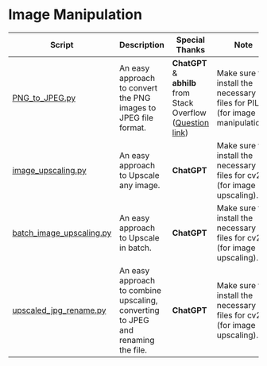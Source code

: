 # Image Manipulation

| Script | Description | Special Thanks | Note |
|--------|-------------|----------------|------|
| [PNG_to_JPEG.py](https://github.com/MAOMislive/Image-Manipulation-Python/blob/main/PNG_to_JPEG.py) | An easy approach to convert the PNG images to JPEG file format. | **ChatGPT** & <br>**abhilb** from Stack Overflow ([Question link](https://stackoverflow.com/questions/58148723/how-to-convert-a-directory-of-image-on-png-to-jpg-in-python)) | Make sure to install the necessary files for PIL (for image manipulation). |
| [image_upscaling.py](https://github.com/MAOMislive/Image-Manipulation-Python/blob/main/image_upscaling.py) | An easy approach to Upscale any image. | **ChatGPT** | Make sure to install the necessary files for cv2 (for image upscaling). |
| [batch_image_upscaling.py](https://github.com/MAOMislive/Image-Manipulation-Python/blob/main/batch_image_upscaling.py) | An easy approach to Upscale in batch. | **ChatGPT** | Make sure to install the necessary files for cv2 (for image upscaling). |
| [upscaled_jpg_rename.py](https://github.com/MAOMislive/Image-Manipulation-Python/blob/main/upscaled_jpg_rename.py) | An easy approach to combine upscaling, converting to JPEG and renaming the file. | **ChatGPT** | Make sure to install the necessary files for cv2 (for image upscaling). |

